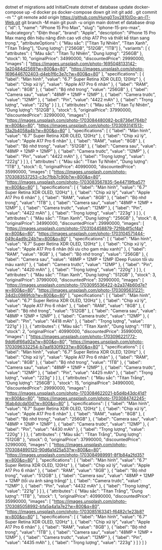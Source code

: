 dotnet ef migrations add InitialCreate
dotnet ef database update
docker-compose up -d
docker ps
docker-compose down
git init
git add .
git commit -m "."
git remote add origin https://github.com/Hung0Toy2810/Do-an-IT-Web.git
git branch -M main
git push -u origin main
dotnet ef database drop
{
  "id": 1,
  "name": "iPhone 15 Pro Max",
  "slug": "iphone-15-pro-max",
  "subcategory": "Điện thoại",
  "brand": "Apple",
  "description": "iPhone 15 Pro Max mang đến hiệu năng đỉnh cao với chip A17 Pro và thiết kế titan sang trọng.",
  "attributeOptions": {
    "Màu sắc": ["Titan Tự Nhiên", "Titan Xanh", "Titan Trắng"],
    "Dung lượng": ["256GB", "512GB", "1TB"]
  },
  "variants": [
    {
      "attributes": { "Màu sắc": "Titan Tự Nhiên", "Dung lượng": "256GB" },
      "stock": 10,
      "originalPrice": 34990000,
      "discountedPrice": 29990000,
      "images": [
        "https://images.unsplash.com/photo-1695048133142-1a20484d2569?w=800&q=80",
        "https://images.unsplash.com/photo-1696446702403-d4eb1f6c3e7c?w=800&q=80"
      ],
      "specifications": [
        { "label": "Màn hình", "value": "6.7\" Super Retina XDR OLED, 120Hz" },
        { "label": "Chip xử lý", "value": "Apple A17 Pro 6 nhân" },
        { "label": "RAM", "value": "8GB" },
        { "label": "Bộ nhớ trong", "value": "256GB" },
        { "label": "Camera sau", "value": "48MP + 12MP + 12MP" },
        { "label": "Camera trước", "value": "12MP" },
        { "label": "Pin", "value": "4422 mAh" },
        { "label": "Trọng lượng", "value": "221g" }
      ]
    },
    {
      "attributes": { "Màu sắc": "Titan Tự Nhiên", "Dung lượng": "512GB" },
      "stock": 5,
      "originalPrice": 37990000,
      "discountedPrice": 32990000,
      "images": [
        "https://images.unsplash.com/photo-1703084480082-bc8736ef764b?w=800&q=80",
        "https://images.unsplash.com/photo-1703093141513-13a2b4058a4b?w=800&q=80"
      ],
      "specifications": [
        { "label": "Màn hình", "value": "6.7\" Super Retina XDR OLED, 120Hz" },
        { "label": "Chip xử lý", "value": "Apple A17 Pro 6 nhân" },
        { "label": "RAM", "value": "8GB" },
        { "label": "Bộ nhớ trong", "value": "512GB" },
        { "label": "Camera sau", "value": "48MP + 12MP + 12MP" },
        { "label": "Camera trước", "value": "12MP" },
        { "label": "Pin", "value": "4422 mAh" },
        { "label": "Trọng lượng", "value": "222g" }
      ]
    },
    {
      "attributes": { "Màu sắc": "Titan Tự Nhiên", "Dung lượng": "1TB" },
      "stock": 0,
      "originalPrice": 40990000,
      "discountedPrice": 35990000,
      "images": [
        "https://images.unsplash.com/photo-1703083537253-c3c7fbb7c90b?w=800&q=80",
        "https://images.unsplash.com/photo-1703083567835-5e44719fba57?w=800&q=80"
      ],
      "specifications": [
        { "label": "Màn hình", "value": "6.7\" Super Retina XDR OLED, 120Hz" },
        { "label": "Chip xử lý", "value": "Apple A17 Pro 6 nhân" },
        { "label": "RAM", "value": "8GB" },
        { "label": "Bộ nhớ trong", "value": "1TB" },
        { "label": "Camera sau", "value": "48MP + 12MP + 12MP" },
        { "label": "Camera trước", "value": "12MP" },
        { "label": "Pin", "value": "4422 mAh" },
        { "label": "Trọng lượng", "value": "223g" }
      ]
    },
    {
      "attributes": { "Màu sắc": "Titan Xanh", "Dung lượng": "256GB" },
      "stock": 8,
      "originalPrice": 34990000,
      "discountedPrice": 29990000,
      "images": [
        "https://images.unsplash.com/photo-1703104458879-72f6b4f5cf4a?w=800&q=80",
        "https://images.unsplash.com/photo-1703104571444-049c4ad9c24b?w=800&q=80"
      ],
      "specifications": [
        { "label": "Màn hình", "value": "6.7\" Super Retina XDR OLED, 120Hz" },
        { "label": "Chip xử lý", "value": "Apple A17 Pro 6 nhân (tối ưu cho gam màu xanh)" },
        { "label": "RAM", "value": "8GB" },
        { "label": "Bộ nhớ trong", "value": "256GB" },
        { "label": "Camera sau", "value": "48MP + 12MP + 12MP (Deep Fusion tối ưu màu xanh)" },
        { "label": "Camera trước", "value": "12MP" },
        { "label": "Pin", "value": "4420 mAh" },
        { "label": "Trọng lượng", "value": "220g" }
      ]
    },
    {
      "attributes": { "Màu sắc": "Titan Xanh", "Dung lượng": "512GB" },
      "stock": 3,
      "originalPrice": 37990000,
      "discountedPrice": 32990000,
      "images": [
        "https://images.unsplash.com/photo-1703095536422-b2a374b60d7e?w=800&q=80",
        "https://images.unsplash.com/photo-1703095631221-34d2c0989fcb?w=800&q=80"
      ],
      "specifications": [
        { "label": "Màn hình", "value": "6.7\" Super Retina XDR OLED, 120Hz" },
        { "label": "Chip xử lý", "value": "Apple A17 Pro 6 nhân" },
        { "label": "RAM", "value": "8GB" },
        { "label": "Bộ nhớ trong", "value": "512GB" },
        { "label": "Camera sau", "value": "48MP + 12MP + 12MP" },
        { "label": "Camera trước", "value": "12MP" },
        { "label": "Pin", "value": "4418 mAh" },
        { "label": "Trọng lượng", "value": "221g" }
      ]
    },
    {
      "attributes": { "Màu sắc": "Titan Xanh", "Dung lượng": "1TB" },
      "stock": 2,
      "originalPrice": 40990000,
      "discountedPrice": 35990000,
      "images": [
        "https://images.unsplash.com/photo-1703096221772-9dd6df66a92a?w=800&q=80",
        "https://images.unsplash.com/photo-1703096332254-b7aaf830f923?w=800&q=80"
      ],
      "specifications": [
        { "label": "Màn hình", "value": "6.7\" Super Retina XDR OLED, 120Hz" },
        { "label": "Chip xử lý", "value": "Apple A17 Pro 6 nhân" },
        { "label": "RAM", "value": "8GB" },
        { "label": "Bộ nhớ trong", "value": "1TB" },
        { "label": "Camera sau", "value": "48MP + 12MP + 12MP" },
        { "label": "Camera trước", "value": "12MP" },
        { "label": "Pin", "value": "4425 mAh" },
        { "label": "Trọng lượng", "value": "223g" }
      ]
    },
    {
      "attributes": { "Màu sắc": "Titan Trắng", "Dung lượng": "256GB" },
      "stock": 15,
      "originalPrice": 34990000,
      "discountedPrice": 29990000,
      "images": [
        "https://images.unsplash.com/photo-1703084622021-b5d4b43dc41d?w=800&q=80",
        "https://images.unsplash.com/photo-1703084742245-16ab4dcda10d?w=800&q=80"
      ],
      "specifications": [
        { "label": "Màn hình", "value": "6.7\" Super Retina XDR OLED, 120Hz" },
        { "label": "Chip xử lý", "value": "Apple A17 Pro 6 nhân" },
        { "label": "RAM", "value": "8GB" },
        { "label": "Bộ nhớ trong", "value": "256GB" },
        { "label": "Camera sau", "value": "48MP + 12MP + 12MP" },
        { "label": "Camera trước", "value": "12MP" },
        { "label": "Pin", "value": "4430 mAh" },
        { "label": "Trọng lượng", "value": "220g" }
      ]
    },
    {
      "attributes": { "Màu sắc": "Titan Trắng", "Dung lượng": "512GB" },
      "stock": 0,
      "originalPrice": 37990000,
      "discountedPrice": 32990000,
      "images": [
        "https://images.unsplash.com/photo-1703084890120-90d6a1d25a53?w=800&q=80",
        "https://images.unsplash.com/photo-1703084989991-8f1b84a2fd35?w=800&q=80"
      ],
      "specifications": [
        { "label": "Màn hình", "value": "6.7\" Super Retina XDR OLED, 120Hz" },
        { "label": "Chip xử lý", "value": "Apple A17 Pro 6 nhân" },
        { "label": "RAM", "value": "8GB" },
        { "label": "Bộ nhớ trong", "value": "512GB" },
        { "label": "Camera sau", "value": "48MP + 12MP + 12MP (tối ưu ánh sáng trắng)" },
        { "label": "Camera trước", "value": "12MP" },
        { "label": "Pin", "value": "4432 mAh" },
        { "label": "Trọng lượng", "value": "221g" }
      ]
    },
    {
      "attributes": { "Màu sắc": "Titan Trắng", "Dung lượng": "1TB" },
      "stock": 1,
      "originalPrice": 40990000,
      "discountedPrice": 35990000,
      "images": [
        "https://images.unsplash.com/photo-1703085058992-bfa5a4a1a7e2?w=800&q=80",
        "https://images.unsplash.com/photo-1703085163341-f6482c1e23b8?w=800&q=80"
      ],
      "specifications": [
        { "label": "Màn hình", "value": "6.7\" Super Retina XDR OLED, 120Hz" },
        { "label": "Chip xử lý", "value": "Apple A17 Pro 6 nhân" },
        { "label": "RAM", "value": "8GB" },
        { "label": "Bộ nhớ trong", "value": "1TB" },
        { "label": "Camera sau", "value": "48MP + 12MP + 12MP" },
        { "label": "Camera trước", "value": "12MP" },
        { "label": "Pin", "value": "4435 mAh" },
        { "label": "Trọng lượng", "value": "223g" }
      ]
    }
  ]
}


